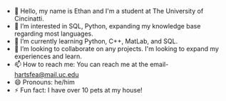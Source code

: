 - 👋 Hello, my name is Ethan and I'm a student at The University of Cincinatti.
- 👀 I’m interested in SQL, Python, expanding my knowledge base regarding most languages.
- 🌱 I’m currently learning Python, C++, MatLab, and SQL.
- 💞️ I’m looking to collaborate on any projects. I'm looking to expand my experiences and learn.
- 📫 How to reach me: You can reach me at the email- hartsfea@mail.uc.edu
- 😄 Pronouns: he/him
- ⚡ Fun fact: I have over 10 pets at my house!

